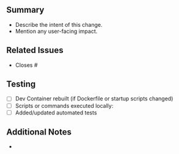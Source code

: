 ## Summary
- Describe the intent of this change.
- Mention any user-facing impact.

## Related Issues
- Closes #

## Testing
- [ ] Dev Container rebuilt (if Dockerfile or startup scripts changed)
- [ ] Scripts or commands executed locally: 
- [ ] Added/updated automated tests

## Additional Notes
- 
